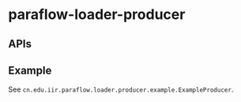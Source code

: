 # paraflow-loader-producer

## APIs

## Example
See `cn.edu.iir.paraflow.loader.producer.example.ExampleProducer`.